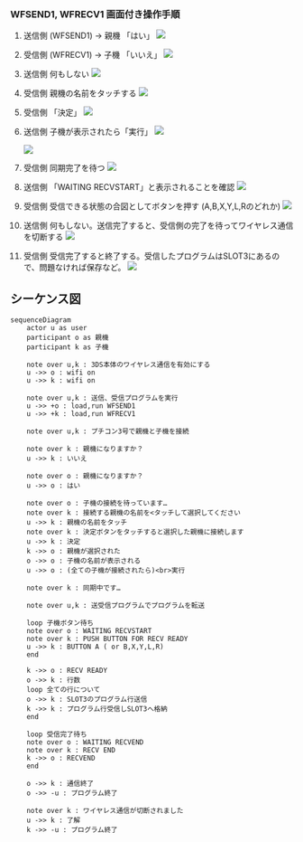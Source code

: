 ### WFSEND1, WFRECV1 画面付き操作手順

1. 送信側 (WFSEND1) → 親機 「はい」
    ![](images/2-1-SEND_willThisBeHost.png)

1. 受信側 (WFRECV1) → 子機 「いいえ」
    ![](images/2-2-RECV_willThisBeHostIMG_2665.png)

1. 送信側 何もしない
    ![](images/3-1-SEND_waitingForClient.png)

1. 受信側 親機の名前をタッチする
    ![](images/3-2-RECV_selectHostToConnect.png)

1. 受信側 「決定」
    ![](images/3-4-RECV_connectToSelectedHost.png)

1. 送信側 子機が表示されたら「実行」
    ![](images/3-3-SEND_isClientConnected.png)

    ![](images/3-5-SEND_ClientConnected.png)

1. 受信側 同期完了を待つ
    ![](images/3-6-RECV_syncing.png)

1. 送信側 「WAITING RECVSTART」と表示されることを確認
    ![](images/4-1-SEND_WFSEND_WAITINGRECVSTART.png)

1. 受信側 受信できる状態の合図としてボタンを押す (A,B,X,Y,L,Rのどれか)
    ![](images/4-2-RECV_WFRECV_PUSHBTNFORRECVREADY.png)

1. 送信側 何もしない。送信完了すると、受信側の完了を待ってワイヤレス通信を切断する
    ![](images/5-1-SEND_WAITINGRECVEND.png)

1. 受信側 受信完了すると終了する。受信したプログラムはSLOT3にあるので、問題なければ保存など。
    ![](images/5-2-RECV_RECVEND_WIFIdisconnected.png)

## シーケンス図
```mermaid
sequenceDiagram
    actor u as user
    participant o as 親機
    participant k as 子機

    note over u,k : 3DS本体のワイヤレス通信を有効にする
    u ->> o : wifi on
    u ->> k : wifi on

    note over u,k : 送信、受信プログラムを実行
    u ->> +o : load,run WFSEND1
    u ->> +k : load,run WFRECV1

    note over u,k : プチコン3号で親機と子機を接続

    note over k : 親機になりますか？
    u ->> k : いいえ

    note over o : 親機になりますか？
    u ->> o : はい

    note over o : 子機の接続を待っています…
    note over k : 接続する親機の名前を<タッチして選択してください
    u ->> k : 親機の名前をタッチ
    note over k : 決定ボタンをタッチすると選択した親機に接続します
    u ->> k : 決定
    k ->> o : 親機が選択された
    o ->> o : 子機の名前が表示される
    u ->> o : (全ての子機が接続されたら)<br>実行

    note over k : 同期中です…

    note over u,k : 送受信プログラムでプログラムを転送

    loop 子機ボタン待ち
    note over o : WAITING RECVSTART
    note over k : PUSH BUTTON FOR RECV READY
    u ->> k : BUTTON A ( or B,X,Y,L,R)
    end

    k ->> o : RECV READY
    o ->> k : 行数
    loop 全ての行について
    o ->> k : SLOT3のプログラム行送信
    k ->> k : プログラム行受信しSLOT3へ格納
    end

    loop 受信完了待ち
    note over o : WAITING RECVEND
    note over k : RECV END
    k ->> o : RECVEND
    end

    o ->> k : 通信終了
    o ->> -u : プログラム終了

    note over k : ワイヤレス通信が切断されました
    u ->> k : 了解
    k ->> -u : プログラム終了

```
